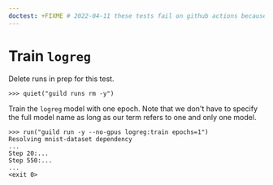 ```yaml
---
doctest: +FIXME # 2022-04-11 these tests fail on github actions because TF 1.14 fails to install. We need to update to a more current tensorflow version that has wheels available.
---
```


# Train `logreg`

Delete runs in prep for this test.

    >>> quiet("guild runs rm -y")

Train the `logreg` model with one epoch. Note that we don't have to
specify the full model name as long as our term refers to one and only
one model.

    >>> run("guild run -y --no-gpus logreg:train epochs=1")
    Resolving mnist-dataset dependency
    ...
    Step 20:...
    Step 550:...
    ...
    <exit 0>
